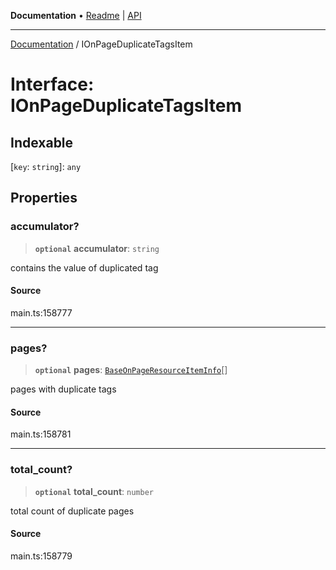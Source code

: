 **Documentation** • [Readme](../README.md) \| [API](../globals.md)

***

[Documentation](../README.md) / IOnPageDuplicateTagsItem

# Interface: IOnPageDuplicateTagsItem

## Indexable

 \[`key`: `string`\]: `any`

## Properties

### accumulator?

> **`optional`** **accumulator**: `string`

contains the value of duplicated tag

#### Source

main.ts:158777

***

### pages?

> **`optional`** **pages**: [`BaseOnPageResourceItemInfo`](../classes/BaseOnPageResourceItemInfo.md)[]

pages with duplicate tags

#### Source

main.ts:158781

***

### total\_count?

> **`optional`** **total\_count**: `number`

total count of duplicate pages

#### Source

main.ts:158779
